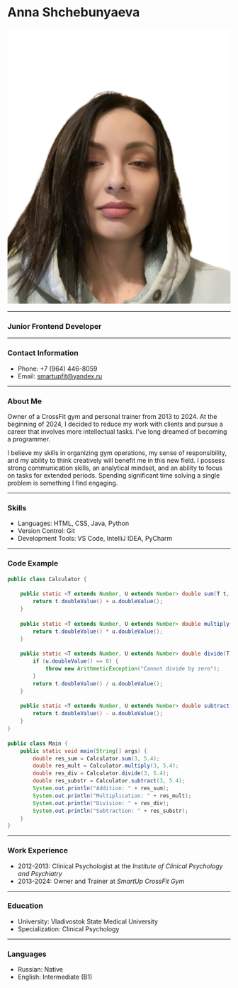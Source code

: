 # Anna Shchebunyaeva

![Profile Photo](photo.jpeg)

---

### Junior Frontend Developer

---

### Contact Information

- Phone: +7 (964) 446-8059
- Email: [smartupfit@yandex.ru](mailto:smartupfit@yandex.ru)

---

### About Me

Owner of a CrossFit gym and personal trainer from 2013 to 2024. At the beginning of 2024, I decided to reduce my work with clients and pursue a career that involves more intellectual tasks. I've long dreamed of becoming a programmer.

I believe my skills in organizing gym operations, my sense of responsibility, and my ability to think creatively will benefit me in this new field. I possess strong communication skills, an analytical mindset, and an ability to focus on tasks for extended periods. Spending significant time solving a single problem is something I find engaging.

---

### Skills

- Languages: HTML, CSS, Java, Python
- Version Control: Git
- Development Tools: VS Code, IntelliJ IDEA, PyCharm

---

### Code Example

```java
public class Calculator {

    public static <T extends Number, U extends Number> double sum(T t, U u) {
        return t.doubleValue() + u.doubleValue();
    }

    public static <T extends Number, U extends Number> double multiply(T t, U u) {
        return t.doubleValue() * u.doubleValue();
    }

    public static <T extends Number, U extends Number> double divide(T t, U u) {
        if (u.doubleValue() == 0) {
            throw new ArithmeticException("Cannot divide by zero");
        }
        return t.doubleValue() / u.doubleValue();
    }

    public static <T extends Number, U extends Number> double subtract(T t, U u) {
        return t.doubleValue() - u.doubleValue();
    }
}

public class Main {
    public static void main(String[] args) {
        double res_sum = Calculator.sum(3, 5.4);
        double res_mult = Calculator.multiply(3, 5.4);
        double res_div = Calculator.divide(3, 5.4);
        double res_substr = Calculator.subtract(3, 5.4);
        System.out.println("Addition: " + res_sum);
        System.out.println("Multiplication: " + res_mult);
        System.out.println("Division: " + res_div);
        System.out.println("Subtraction: " + res_substr);
    }
}
```
---

### Work Experience

- 2012-2013: Clinical Psychologist at the *Institute of Clinical Psychology and Psychiatry*
- 2013-2024: Owner and Trainer at *SmartUp CrossFit Gym*

---

### Education

- University: Vladivostok State Medical University  
- Specialization: Clinical Psychology

---

### Languages

- Russian: Native
- English: Intermediate (B1)